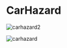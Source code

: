 # CarHazard

![carhazard2](https://cloud.githubusercontent.com/assets/24863000/26019514/aa8bd304-376d-11e7-84bb-ccfba105e7d3.png)

![carhazard](https://cloud.githubusercontent.com/assets/24863000/26019515/aaa4f046-376d-11e7-8c69-12360375fbf8.png)
